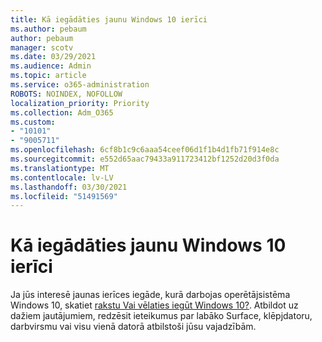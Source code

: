 ```yaml
---
title: Kā iegādāties jaunu Windows 10 ierīci
ms.author: pebaum
author: pebaum
manager: scotv
ms.date: 03/29/2021
ms.audience: Admin
ms.topic: article
ms.service: o365-administration
ROBOTS: NOINDEX, NOFOLLOW
localization_priority: Priority
ms.collection: Adm_O365
ms.custom:
- "10101"
- "9005711"
ms.openlocfilehash: 6cf8b1c9c6aaa54ceef06d1f1b4d1fb71f914e8c
ms.sourcegitcommit: e552d65aac79433a911723412bf1252d20d3f0da
ms.translationtype: MT
ms.contentlocale: lv-LV
ms.lasthandoff: 03/30/2021
ms.locfileid: "51491569"
---
```

# <a name="how-to-buy-a-new-windows-10-device"></a>Kā iegādāties jaunu Windows 10 ierīci

Ja jūs interesē jaunas ierīces iegāde, kurā darbojas operētājsistēma Windows 10, skatiet [rakstu Vai vēlaties iegūt Windows 10?](https://www.microsoft.com/windows/get-windows-10). Atbildot uz dažiem jautājumiem, redzēsit ieteikumus par labāko Surface, klēpjdatoru, darbvirsmu vai visu vienā datorā atbilstoši jūsu vajadzībām.